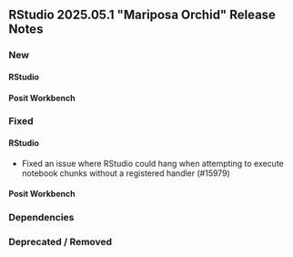 ## RStudio 2025.05.1 "Mariposa Orchid" Release Notes

### New

#### RStudio

#### Posit Workbench

### Fixed

#### RStudio

- Fixed an issue where RStudio could hang when attempting to execute notebook chunks without a registered handler (#15979)

#### Posit Workbench

### Dependencies

### Deprecated / Removed
